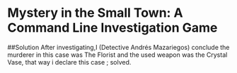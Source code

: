 # Mystery in the Small Town: A Command Line Investigation Game

##Solution
After investigating,I (Detective Andrés Mazariegos) conclude the murderer in this case was The Florist and the used weapon was the Crystal Vase, that way i declare this case ; solved.

  
